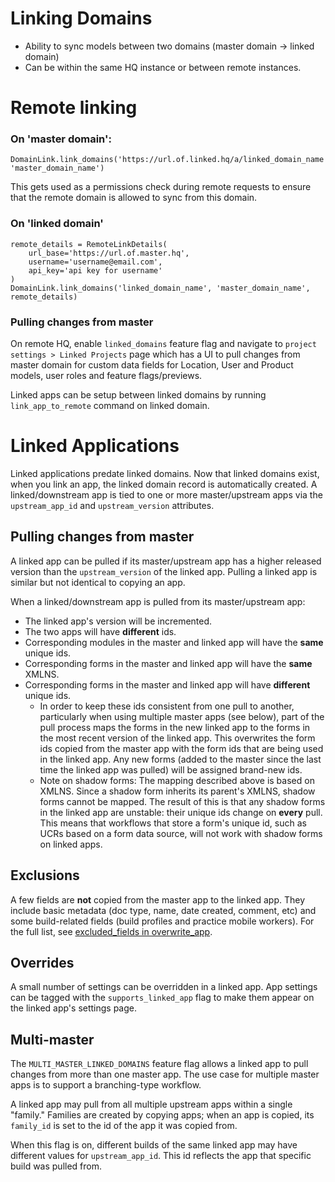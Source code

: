 # Linking Domains

* Ability to sync models between two domains (master domain -> linked domain)
* Can be within the same HQ instance or between remote instances.

# Remote linking

### On 'master domain':

```
DomainLink.link_domains('https://url.of.linked.hq/a/linked_domain_name', 'master_domain_name')
```

This gets used as a permissions check during remote requests to ensure
that the remote domain is allowed to sync from this domain.

### On 'linked domain'

```
remote_details = RemoteLinkDetails(
    url_base='https://url.of.master.hq',
    username='username@email.com',
    api_key='api key for username'
)
DomainLink.link_domains('linked_domain_name', 'master_domain_name', remote_details)
```

### Pulling changes from master

On remote HQ, enable `linked_domains` feature flag and navigate to `project settings > Linked Projects` page which has a UI to pull changes from master domain for custom data fields for Location, User and Product models, user roles and feature flags/previews.

Linked apps can be setup between linked domains by running `link_app_to_remote` command on linked domain.

# Linked Applications

Linked applications predate linked domains. Now that linked domains exist, when you link an app, the linked domain record is automatically created. A linked/downstream app is tied to one or more master/upstream apps via the `upstream_app_id` and `upstream_version` attributes. 

## Pulling changes from master
A linked app can be pulled if its master/upstream app has a higher released version than the `upstream_version` of the linked app. Pulling a linked app is similar but not identical to copying an app.

When a linked/downstream app is pulled from its master/upstream app:
- The linked app's version will be incremented.
- The two apps will have **different** ids.
- Corresponding modules in the master and linked app will have the **same** unique ids.
- Corresponding forms in the master and linked app will have the **same** XMLNS.
- Corresponding forms in the master and linked app will have **different** unique ids.
   - In order to keep these ids consistent from one pull to another, particularly when using multiple master apps (see below), part of the pull process maps the forms in the new linked app to the forms in the most recent version of the linked app. This overwrites the form ids copied from the master app with the form ids that are being used in the linked app. Any new forms (added to the master since the last time the linked app was pulled) will be assigned brand-new ids.
   - Note on shadow forms: The mapping described above is based on XMLNS. Since a shadow form inherits its parent's XMLNS, shadow forms cannot be mapped. The result of this is that any shadow forms in the linked app are unstable: their unique ids change on **every** pull. This means that workflows that store a form's unique id, such as UCRs based on a form data source, will not work with shadow forms on linked apps.

## Exclusions
A few fields are **not** copied from the master app to the linked app. They include basic metadata (doc type, name, date created, comment, etc) and some build-related fields (build profiles and practice mobile workers). For the full list, see [excluded_fields in overwrite_app](https://github.com/dimagi/commcare-hq/blob/47b197378fc196ff25a88dc5b2c56a389aaec85f/corehq/apps/app_manager/views/utils.py#L165-L169).

## Overrides
A small number of settings can be overridden in a linked app. App settings can be tagged with the `supports_linked_app` flag to make them appear on the linked app's settings page.

## Multi-master
The `MULTI_MASTER_LINKED_DOMAINS` feature flag allows a linked app to pull changes from more than one master app. The use case for multiple master apps is to support a branching-type workflow.

A linked app may pull from all multiple upstream apps within a single "family." Families are created by copying apps; when an app is copied, its `family_id` is set to the id of the app it was copied from.

When this flag is on, different builds of the same linked app may have different values for `upstream_app_id`. This id reflects the app that specific build was pulled from.


